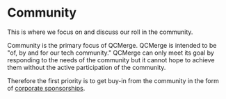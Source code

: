 Community
=========

This is where we focus on and discuss our roll in the community.

Community is the primary focus of QCMerge. QCMerge is intended to be "of, by and for our tech community." QCMerge can only meet its goal by responding to the needs of the community but it cannot hope to achieve them without the active participation of the community.

Therefore the first priority is to get buy-in from the community in the form of [corporate sponsorships](https://github.com/qcmerge/community/issues/1).
